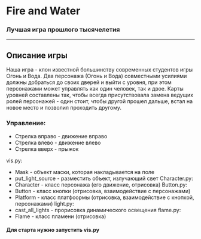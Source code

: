 # Fire and Water
### Лучшая игра прошлого тысячелетия 
---
## Описание игры
Наша игра - клон известной большинству современных студентов игры Огонь и Вода. Два персонажа (Огонь и Вода) совместными усилиями должны добраться до своих дверей и выйти с уровня, при этом персонажами может управлять как один человек, так и двое. 
Карты уровней составлены так, чтобы всегда присутствовала замена ведущих ролей персонажей - один стоит, чтобы другой прошел дальше, встал на новое место и позволил проходить другому.

### Управление:
- Стрелка вправо - движение вправо
- Стрелка влево - движение влево
- Стрелка вверх - прыжок

vis.py:
  - Mask - объект маски, которая накладывается на поле
  - put_light_source - разместить объект, излучающий свет
Character.py:
   - Character - класс персонажа (его движение, отрисовка)
Button.py:
  - Button - класс кнопки (отрисовка, взаимодействие с персонажами)
  - Platform - класс платфоормы (отрисовка, взаимодействие с кнопкой, персонажами)
light.py:
  - cast_all_lights - прорисовка динамического освещения
flame.py:
  - Flame - класс пламени (отрисовка)

#### Для старта нужно запустить vis.py
